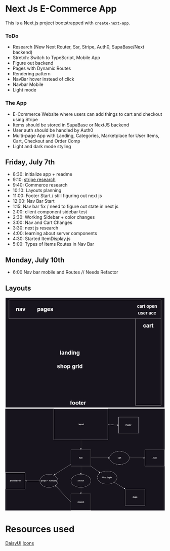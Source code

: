 # Next Js E-Commerce App

This is a [Next.js](https://nextjs.org/) project bootstrapped with [`create-next-app`](https://github.com/vercel/next.js/tree/canary/packages/create-next-app).

### ToDo

- Research (New Next Router, Ssr, Stripe, Auth0, SupaBase/Next backend)
- Stretch: Switch to TypeScript, Mobile App
- Figure out backend
- Pages with Dynamic Routes
- Rendering pattern
- NavBar hover instead of click
- Navbar Mobile
- Light mode

### The App

- E-Commerce Website where users can add things to cart and checkout using Stripe
- Items should be stored in SupaBase or NextJS backend
- User auth should be handled by Auth0
- Multi-page App with Landing, Categories, Marketplace for User Items, Cart, Checkout and Order Comp
- Light and dark mode styling

## Friday, July 7th

- 8:30: initialize app + readme
- 9:10: [stripe research](https://stripe.com/docs/payments/quickstart?client=next&platform=web)
- 9:40: Commerce research
- 10:10: Layouts planning
- 11:00: Footer Start / still figuring out next js
- 12:00: Nav Bar Start
- 1:15: Nav bar fix / need to figure out state in next js
- 2:00: client component sidebar test
- 2:30: Working Sidebar + color changes
- 3:00: Nav and Cart Changes
- 3:30: next js research
- 4:00: learning about server components
- 4:30: Started ItemDisplay.js
- 5:00: Types of Items Routes in Nav Bar

## Monday, July 10th

- 6:00 Nav bar mobile and Routes // Needs Refactor

## Layouts

![Layout](public/layout.jpg)
![Diagram](public/diagram.jpg)

# Resources used

[DaisyUI](https://daisyui.com)
[Icons](https://heroicons.com)
